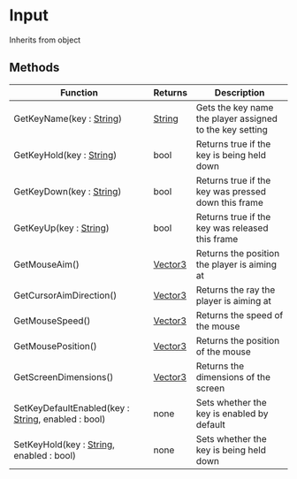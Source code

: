 # Input
Inherits from object
## Methods
|Function|Returns|Description|
|---|---|---|
|GetKeyName(key : [String](../static/string.md))|[String](../static/string.md)|Gets the key name the player assigned to the key setting|
|GetKeyHold(key : [String](../static/string.md))|bool|Returns true if the key is being held down|
|GetKeyDown(key : [String](../static/string.md))|bool|Returns true if the key was pressed down this frame|
|GetKeyUp(key : [String](../static/string.md))|bool|Returns true if the key was released this frame|
|GetMouseAim()|[Vector3](../static/vector3.md)|Returns the position the player is aiming at|
|GetCursorAimDirection()|[Vector3](../static/vector3.md)|Returns the ray the player is aiming at|
|GetMouseSpeed()|[Vector3](../static/vector3.md)|Returns the speed of the mouse|
|GetMousePosition()|[Vector3](../static/vector3.md)|Returns the position of the mouse|
|GetScreenDimensions()|[Vector3](../static/vector3.md)|Returns the dimensions of the screen|
|SetKeyDefaultEnabled(key : [String](../static/string.md), enabled : bool)|none|Sets whether the key is enabled by default|
|SetKeyHold(key : [String](../static/string.md), enabled : bool)|none|Sets whether the key is being held down|

